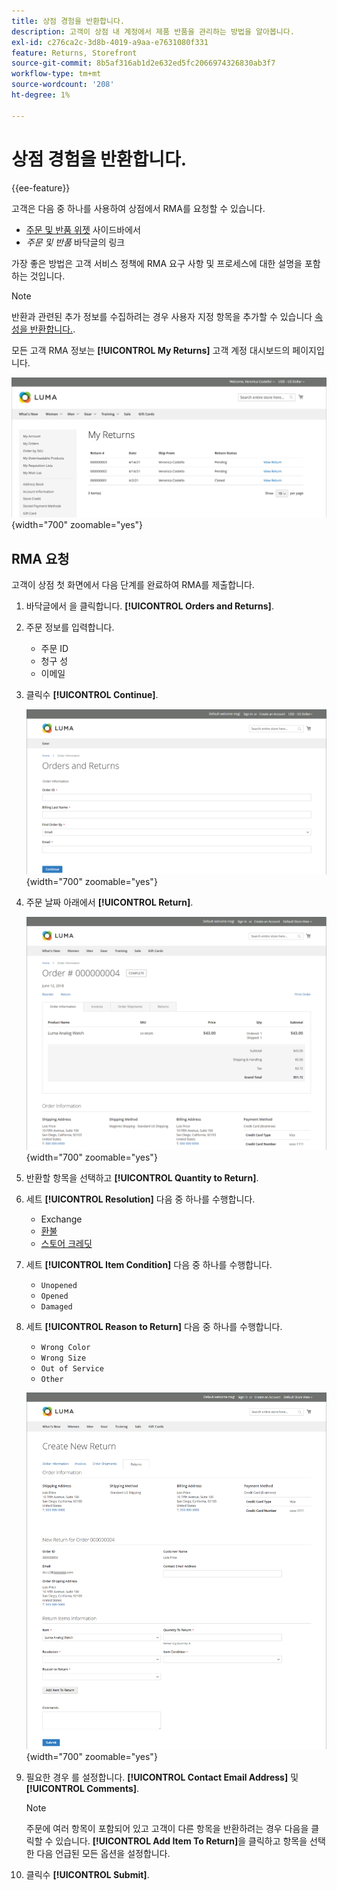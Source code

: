 ```yaml
---
title: 상점 경험을 반환합니다.
description: 고객이 상점 내 계정에서 제품 반품을 관리하는 방법을 알아봅니다.
exl-id: c276ca2c-3d8b-4019-a9aa-e7631080f331
feature: Returns, Storefront
source-git-commit: 8b5af316ab1d2e632ed5fc2066974326830ab3f7
workflow-type: tm+mt
source-wordcount: '208'
ht-degree: 1%

---
```


# 상점 경험을 반환합니다.

{{ee-feature}}

고객은 다음 중 하나를 사용하여 상점에서 RMA를 요청할 수 있습니다.

- [주문 및 반품 위젯](../content-design/widget-orders-returns.md) 사이드바에서
- _주문 및 반품_ 바닥글의 링크

가장 좋은 방법은 고객 서비스 정책에 RMA 요구 사항 및 프로세스에 대한 설명을 포함하는 것입니다.

>[!NOTE]
>
>반환과 관련된 추가 정보를 수집하려는 경우 사용자 지정 항목을 추가할 수 있습니다 [속성을 반환합니다.](attributes-returns.md).

모든 고객 RMA 정보는 **[!UICONTROL My Returns]** 고객 계정 대시보드의 페이지입니다.

![내 반환](./assets/my-returns-page.png){width="700" zoomable="yes"}

## RMA 요청

고객이 상점 첫 화면에서 다음 단계를 완료하여 RMA를 제출합니다.

1. 바닥글에서 을 클릭합니다. **[!UICONTROL Orders and Returns]**.

1. 주문 정보를 입력합니다.

   - 주문 ID
   - 청구 성
   - 이메일

1. 클릭수 **[!UICONTROL Continue]**.

   ![주문 및 반품](./assets/storefront-orders-and-returns.png){width="700" zoomable="yes"}

1. 주문 날짜 아래에서 **[!UICONTROL Return]**.

   ![주문 세부 사항](./assets/storefront-orders-and-returns-order-information.png){width="700" zoomable="yes"}

1. 반환할 항목을 선택하고 **[!UICONTROL Quantity to Return]**.

1. 세트 **[!UICONTROL Resolution]** 다음 중 하나를 수행합니다.

   - Exchange
   - [환불](../customers/refunds-customer-account.md)
   - [스토어 크레딧](../customers/store-credit-using.md)

1. 세트 **[!UICONTROL Item Condition]** 다음 중 하나를 수행합니다.

   - `Unopened`
   - `Opened`
   - `Damaged`

1. 세트 **[!UICONTROL Reason to Return]** 다음 중 하나를 수행합니다.

   - `Wrong Color`
   - `Wrong Size`
   - `Out of Service`
   - `Other`

   ![새 반환 만들기](./assets/storefront-orders-and-returns-create-new-return.png){width="700" zoomable="yes"}

1. 필요한 경우 를 설정합니다. **[!UICONTROL Contact Email Address]** 및 **[!UICONTROL Comments]**.

   >[!NOTE]
   >
   >주문에 여러 항목이 포함되어 있고 고객이 다른 항목을 반환하려는 경우 다음을 클릭할 수 있습니다. **[!UICONTROL Add Item To Return]**&#x200B;을 클릭하고 항목을 선택한 다음 언급된 모든 옵션을 설정합니다.

1. 클릭수 **[!UICONTROL Submit]**.
